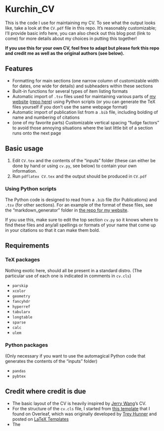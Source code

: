 # Kurchin_CV
This is the code I use for maintaining my CV. To see what the output looks like, take a look at the `CV.pdf` file in this repo. It’s reasonably customizable; I’ll provide basic info here, you can also check out this blog post (link to come) for more details about my choices in putting this together!

**If you use this for your own CV, feel free to adapt but please fork this repo and credit me as well as the original authors (see below).**

## Features
* Formatting for main sections (one narrow column of customizable width for dates, one wide for details) and subheaders within these sections
* Built-in functions for several types of item listing formats
* Automatic import of `.tsv` files used for maintaining various parts of [my website](rkurchin.github.io) ([repo here](https://github.com/rkurchin/rkurchin.github.io)) using Python scripts (or you can generate the TeX files yourself if you don’t use the same webpage format)
* Automatic import of publication list from a `.bib` file, including bolding of name and numbering of citations
* (one of my favorite parts) Customizable vertical spacing “fudge factors” to avoid those annoying situations where the last little bit of a section runs onto the next page

## Basic usage
1. Edit `CV.tex` and the contents of the “inputs” folder (these can either be done by hand or using `cv.py`, see below) to contain your own information.
2. Run `pdflatex CV.tex` and the output should be produced in `CV.pdf`

### Using Python scripts
The Python code is designed to read from a `.bib` file (for Publications) and `.tsv` (for other sections). For an example of the format of these files, see the “markdown_generator” folder in [the repo for my website](https://github.com/rkurchin/rkurchin.github.io).

If you use this, make sure to edit the top section `cv.py` so it knows where to find these files and any/all spellings or formats of your name that come up in your citations so that it can make them bold.

## Requirements
### TeX packages 
Nothing exotic here, should all be present in a standard distro.
(The particular use of each one is indicated in comments in `cv.cls`)
* `parskip`
* `xcolor`
* `geometry`
* `fancyhdr`
* `hyperref`
* `tabularx`
* `longtable`
* `sparse`
* `calc`
* `ulem`

### Python packages
(Only necessary if you want to use the automagical Python code that generates the contents of the “inputs” folder)
* `pandas`
* `pybtex`

## Credit where credit is due
* The basic layout of the CV is heavily inspired by [Jerry Wang](https://www.cmu.edu/cee/people/faculty/wang.html)’s CV.
* For the structure of the `cv.cls` file, I started from [this template](https://www.overleaf.com/articles/rishi-shahs-resume/vgxvkmxktyxn) that I found on Overleaf, which was originally developed by [Trey Hunner](https://treyhunner.com) and posted on [LaTeX Templates](https://www.latextemplates.com)
* The 